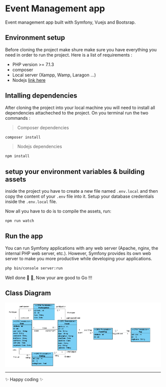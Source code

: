 # Event Management app

Event management app built with Symfony, Vuejs and Bootsrap.

## Environment setup
Before cloning the project make shure make sure you have everything you need in order to run the project. Here is a list of requirements :

* PHP version >= 7.1.3
* composer
* Local server (Xampp, Wamp, Laragon ...)
* Nodejs [link here](https://nodejs.org/en/)

## Intalling dependencies

After cloning the project into your local machine you will need to install all dependencies attacheched to the project. On you terminal run the two commands :
> Composer dependencies

```bash
composer install
```
> Nodejs dependencies

```bash
npm install
```

## setup your environment variables & building assets

inside the project you have to create a new file named `.env.local` and then copy the content of your `.env` file into it. Setup your database credentials inside the `.env.local` file.

Now all you have to do is to compile the assets, run:

```bash
npm run watch
```

## Run the app

You can run Symfony applications with any web server (Apache, nginx, the internal PHP web server, etc.). However, Symfony provides its own web server to make you more productive while developing your applications.


```bash
php bin/console server:run
```

Well done :clap: :clap:, Now your are good to Go !!!

## Class Diagram
![Lifecycle](./Docs/ClassDiagram.png)

--------
:sparkles: Happy coding :sparkles: